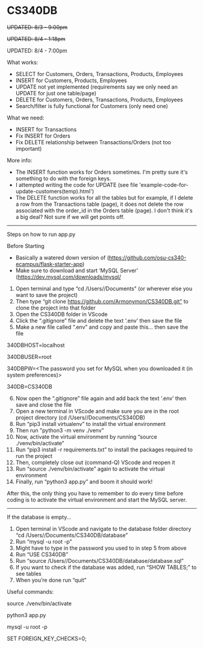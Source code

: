 # CS340DB
~~UPDATED: 8/3 - 9:00pm~~

~~UPDATED: 8/4 - 1:18pm~~

UPDATED: 8/4 - 7:00pm


What works:

- SELECT for Customers, Orders, Transactions, Products, Employees
- INSERT for Customers, Products, Employees
- UPDATE not yet implemented (requirements say we only need an UPDATE for just one table/page)
- DELETE for Customers, Orders, Transactions, Products, Employees
- Search/filter is fully functional for Customers (only need one)

What we need:
- INSERT for Transactions
- Fix INSERT for Orders
- Fix DELETE relationship between Transactions/Orders (not too important)

More info:
- The INSERT function works for Orders sometimes. I'm pretty sure it's something to do with the foreign keys.
- I attempted writing the code for UPDATE (see file 'example-code-for-update-customers(temp).html')
- The DELETE function works for all the tables but for example, if I delete a row from the Transactions table (page), it does not delete the row associated with the order_id in the Orders table (page). I don't think it's a big deal? Not sure if we will get points off. 


--------------------------------------------------------------------------------------------------------------------------------------------


Steps on how to run app.py

Before Starting 
- Basically a watered down version of (https://github.com/osu-cs340-ecampus/flask-starter-app)
- Make sure to download and start ‘MySQL Server’ (https://dev.mysql.com/downloads/mysql/


1. Open terminal and type “cd /Users/<username>/Documents" (or wherever else you want to save the project)
2. Then type “git clone https://github.com/Armonymon/CS340DB.git” to clone the project into that folder
3. Open the CS340DB folder in VScode
4. Click the “.gitignore” file and delete the text ‘.env’ then save the file
5. Make a new file called “.env” and copy and paste this… then save the file

340DBHOST=localhost

340DBUSER=root
  
340DBPW=<The password you set for MySQL when you downloaded it (in system preferences)>
  
340DB=CS340DB

6. Now open the “.gitignore” file again and add back the text ‘.env’ then save and close the file
7. Open a new terminal in VScode and make sure you are in the root project directory (cd /Users/<username>/Documents/CS340DB)
8. Run “pip3 install virtualenv” to install the virtual environment
9. Then run "python3 -m venv ./venv”
10. Now, activate the virtual environment by running “source ./venv/bin/activate”
11. Run “pip3 install -r requirements.txt” to install the packages required to run the project
12. Then, completely close out (command-Q) VScode and reopen it
13. Run “source ./venv/bin/activate” again to activate the virtual environment
14. Finally, run “python3 app.py” and boom it should work! 


After this, the only thing you have to remember to do every time before coding is to activate the virtual environment and start the MySQL server. 


--------------------------------------------------------------------------------------------------------------------------------------------


If the database is empty…

1. Open terminal in VScode and navigate to the database folder directory “cd /Users/<username>/Documents/CS340DB/database”
2. Run “mysql -u root -p”
3. Might have to type in the password you used to in step 5 from above
4. Run “USE CS340DB”
5. Run “source /Users/<username>/Documents/CS340DB/database/database.sql”
6. If you want to check if the database was added, run “SHOW TABLES;” to see tables
7. When you’re done run “quit”

Useful commands:

source ./venv/bin/activate

python3 app.py

mysql -u root -p

SET FOREIGN_KEY_CHECKS=0;
